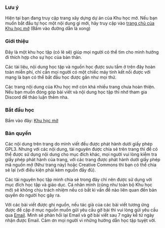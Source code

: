 ### Lưu ý
Hiện tại bạn đang truy cập trang xây dựng dự án của Khu học mở. Nếu bạn muốn bắt đầu tự học một nội dung gì mới, hãy truy cập vào [trang chủ của Khu học mở](https://daihocmo.github.io/) (Bấm vào đường dẫn là xong) 

### Giới thiệu

Đây là một khu học tập (có lẽ sẽ) giúp mọi người có thể tìm cho mình hướng đi thích hợp cho sự học của bản thân. 

Các tài liệu, nội dung học tập và nguồn học được sưu tầm ở trên đây hoàn toàn miễn phí, chỉ cần mọi người có một chiếc máy tính kết nối được với mạng là bạn có thể bắt đầu học được gần như mọi thứ.

Các trang nội dung của Khu học mở còn khá nhiều trang chưa hoàn thiện. Nếu bạn muốn đóng góp bài viết và nội dung học tập thì nhớ tham gia Discord để thảo luận thêm nha.

### Bắt đầu học
Bấm vào đây: [Khu học mở](https://daihocmo.github.io/) 

<!-- ### Một số thắc mắc
- **Học ở Khu học mở có miễn phí không?** Hmm, không chỉ miễn phí, mà còn "free" (tự do, miễn phí) nữa. Bản thân Khu học mở là một trang để định hướng người học những cách để có thể học tập hiệu quả hơn và các nguồn tài nguyên học tập cũng được tổng hợp từ nhiều nguồn trên Internet.
- **"Khu học mở" có liên quan gì đến "Đại học mở Hà Nội" hay "Đại học mở TPHCM" không?** Không nha, ý tưởng cho tên về cơ bản chỉ là Đại học mở, kiểu "Open University" ấy, nhưng rồi đổi sang Khu học mở để cho đỡ trùng tên với mấy trường đại học.
- **Sao không có cộng đồng cho [môn học nào đó điền vào đây]?** Số lượng người học không nhiều với lại các cộng đồng ở nước ngoài thường đông và chất lượng hơn (Còn một số ngoại lệ khác). Nếu mình thấy một nhóm Discord hoặc một Subreddit nào đó được với mình thì mình sẽ gợi ý trong Khu cộng đồng của từng trang một.
- **Làm cách nào để bắt đầu tự học?** Được rồi, mình biết là với khá nhiều người thì việc tự học *gần như là không thể*. Nhưng trên thực tế cái này do mọi người bao biện thôi. Việc tự học là cách duy nhất để mọi người có thể học được và đạt trình độ cao. Tự học ở đây được hiểu là chủ động tiếp nhận kiến thức và mình không thấy việc tự học dựa trên năng khiếu nào cả. Tại sao người ta vẽ giỏi? Vì người ta học và vẽ nhiều (việc nói người ta tài năng chẳng khác nào phủ nhận hết mọi công sức và nỗ lực cả). "Năng khiếu" khá là bullsh*t, nếu bạn không giỏi thì do bạn học sai cách hoặc bạn chưa học đủ chăm và dành nhiều thời gian cho nó thôi (Một khả năng khác là đến giai đoạn chững lại - khi mà sự học tập hàng ngày không tạo ra thay đổi rõ rệt như hồi mới học. Nếu bạn vẫn đang học kiến thức mới mỗi ngày và có hệ thống với phương pháp học tập rõ ràng thì bạn hãy tiếp tục học nha). Quay lại về cách tự học, trên trang chủ của Khu học mở sẽ có một mục về tự học và bạn có thể đọc trên đó (Sẽ có phần về thiết kế hệ thống học tập + phương pháp học tập). Mình chưa từng thấy ai chỉ được spoon-fed từ giáo viên mà họ giỏi  
- **Tại sao bạn không gợi ý trung tâm học ngoại ngữ?** Do trung tâm học ngoại ngữ đều bullsh*t (Mình nói là "trung tâm", không phải "giáo viên"). Họ có thể dạy bạn cách qua một bài kiểm tra (và điều đấy có thể là điều bạn muốn nhưng chắc chắn không phải là điều bạn cần) nhưng họ không thực sự dạy bạn cách sử dụng ngoại ngữ. Cái này thì không có ngoại lệ đâu, việc học ngoại ngữ cần rất nhiều thời gian và sự tự học. Tính đến thời điểm hiện tại, khi đã tiếp xúc với rất nhiều người học, nói chuyện với người nước ngoài (trên Discord), mình chưa từng thấy ai nói một câu kiểu: "Nhờ có trung tâm [X] mà t giỏi Tiếng [Anh, Trung, Nhật, Hàn .etc.]". -->

### Bản quyền
Các nội dung trên trang do mình viết đều được phát hành dưới giấy phép GPL3. Nhưng với các nội dung, tài nguyên được chia sẻ trên trang thì để có thể được sử dụng nội dung cho mục đích khác, mọi người vui lòng kiểm tra giấy phép phát hành của trang, với các trang được phát hành dưới giấy phép mã nguồn mở (Như trang này) hoặc Creative Commons thì bạn có thể chia sẻ lại (với điều kiện phải kèm nguồn đầy đủ). 

Các tài nguyên học tập mình chia sẻ trong đây chỉ nên được sử dụng với mục đích học tập và giáo dục. Cá nhân mình (cũng như toàn bộ Khu học mở) sẽ không chịu trách nhiệm nếu có bất kì vấn đề nào liên quan đến bản quyền do người học gây ra.

Với các bài viết được ghi nguồn, nếu tác giả của các bài viết tương ứng được đề cập ở mục nguồn muốn gửi yêu cầu gỡ bài thì vui lòng gửi yêu cầu qua [Email](mailto:duykhanh471@protonmail.com). Mình sẽ phản hồi lại Email và gỡ bài viết sau 7 ngày kể từ ngày nhận được Email. Cảm ơn mọi người vì những hướng dẫn học tập tuyệt vời.

